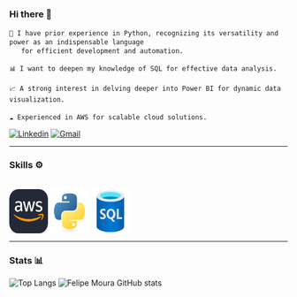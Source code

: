 ### Hi there  👋 

    🐍 I have prior experience in Python, recognizing its versatility and power as an indispensable language
       for efficient development and automation.

    📊 I want to deepen my knowledge of SQL for effective data analysis.

    📈 A strong interest in delving deeper into Power BI for dynamic data visualization.

    ☁️ Experienced in AWS for scalable cloud solutions.

[![Linkedin](https://img.shields.io/badge/LinkedIn-0077B5?style=for-the-badge&logo=linkedin&logoColor=white)](https://www.linkedin.com/in/felipe-moura-76a239248/)
[![Gmail](https://img.shields.io/badge/Gmail-D14836?style=for-the-badge&logo=gmail&logoColor=white)](mailto:felipemoura.unifor@gmail.com) 

-------------------------
### Skills ⚙️
<div style="display: inline_block"><br>
  <img align="center" alt="Felipe-AWS" height="80" width="70" src="https://github.com/tandpfun/skill-icons/blob/65dea6c4eaca7da319e552c09f4cf5a9a8dab2c8/icons/AWS-Dark.svg">
  <img align="center" alt="Felipe-Python" 
  height="80" width="70" src="https://raw.githubusercontent.com/devicons/devicon/master/icons/python/python-original.svg">
  <img align="center" alt="Felipe-MySQL" 
  height="80" width="70" src="https://github.com/devicons/devicon/blob/6910f0503efdd315c8f9b858234310c06e04d9c0/icons/azuresqldatabase/azuresqldatabase-original.svg">
 


</div>

------------------------ 
### Stats 📊
![Top Langs](https://github-readme-stats.vercel.app/api/top-langs/?username=felipemoura11&layout=compact&theme=dracula)
![Felipe Moura GitHub stats](https://github-readme-stats.vercel.app/api?username=felipemoura11&show_icons=true&theme=dracula) 
